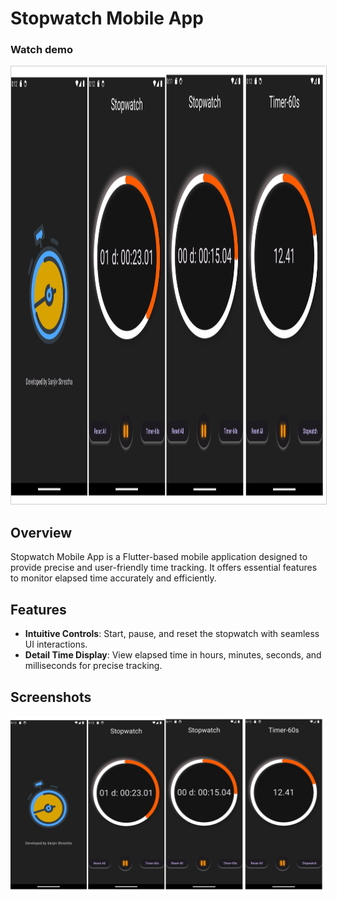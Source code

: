 # Stopwatch Mobile App
### Watch demo
<p align="center">
  <a href="https://youtube.com/shorts/vo8tcgB9f9M">
    <img src="https://github.com/sanjiv576/PRODIGY_AD_03/blob/master/screenshots/Stopwatch%20UI.png" alt="Watch demo - TodoList App" width="800" height="700" style="border: 1px solid #ccc;">
  </a>
</p>


## Overview

Stopwatch Mobile App is a Flutter-based mobile application designed to provide precise and user-friendly time tracking. It offers essential features to monitor elapsed time accurately and efficiently.

## Features

- **Intuitive Controls**: Start, pause, and reset the stopwatch with seamless UI interactions.
- **Detail Time Display**:  View elapsed time in hours, minutes, seconds, and milliseconds for precise tracking.

## Screenshots

![Screenshot 1](https://github.com/sanjiv576/PRODIGY_AD_03/blob/master/screenshots/Stopwatch%20UI.png)



